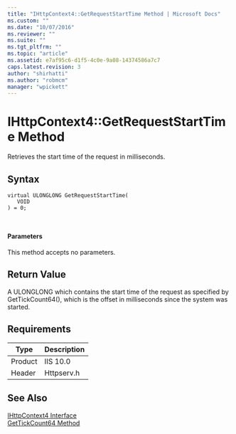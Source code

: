 ```yaml
---
title: "IHttpContext4::GetRequestStartTime Method | Microsoft Docs"
ms.custom: ""
ms.date: "10/07/2016"
ms.reviewer: ""
ms.suite: ""
ms.tgt_pltfrm: ""
ms.topic: "article"
ms.assetid: e7af95c6-d1f5-4c0e-9a08-14374586a7c7
caps.latest.revision: 3
author: "shirhatti"
ms.author: "robmcm"
manager: "wpickett"
---
```

# IHttpContext4::GetRequestStartTime Method
Retrieves the start time of the request in milliseconds.  
  
## Syntax  
  
```  
virtual ULONGLONG GetRequestStartTime(  
   VOID  
) = 0;  
```  
  
```csharp  
  
```  
  
#### Parameters  
 This method accepts no parameters.  
  
## Return Value  
 A ULONGLONG which contains the start time of the request as specified by GetTickCount64(), which is the offset in milliseconds since the system was started.  
  
## Requirements  
  
|Type|Description|  
|----------|-----------------|  
|Product|IIS 10.0|  
|Header|Httpserv.h|  
  
## See Also  
 [IHttpContext4 Interface](../../web-development-reference\native-code-api-reference/ihttpcontext4-interface.md)   
 [GetTickCount64 Method](http://msdn.microsoft.com/en-us/3ebf05b9-cc53-43ae-bbcb-7841793a9d84)